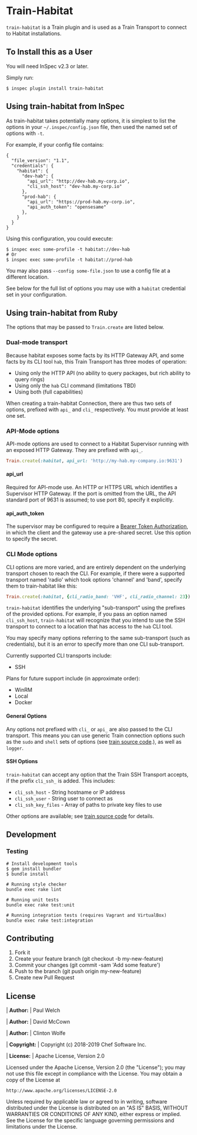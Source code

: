 # Train-Habitat

`train-habitat` is a Train plugin and is used as a Train Transport to connect to Habitat installations.

## To Install this as a User

You will need InSpec v2.3 or later.

Simply run:

```
$ inspec plugin install train-habitat
```

## Using train-habitat from InSpec

As train-habitat takes potentially many options, it is simplest to list the options in your `~/.inspec/config.json` file, then used the named set of options with `-t`.

For example, if your config file contains:

```
{
  "file_version": "1.1",
  "credentials": {
    "habitat": {
      "dev-hab": {
        "api_url": "http://dev-hab.my-corp.io",
        "cli_ssh_host": "dev-hab.my-corp.io"
      },
      "prod-hab": {
        "api_url": "https://prod-hab.my-corp.io",
        "api_auth_token": "opensesame"
      },
    }
  }
}
```

Using this configuration, you could execute:

```
$ inspec exec some-profile -t habitat://dev-hab
# Or
$ inspec exec some-profile -t habitat://prod-hab
```

You may also pass `--config some-file.json` to use a config file at a different location.

See below for the full list of options you may use with a `habitat` credential set in your configuration.

## Using train-habitat from Ruby

The options that may be passed to `Train.create` are listed below.

### Dual-mode transport

Because habitat exposes some facts by its HTTP Gateway API, and some facts by its CLI tool `hab`, this Train Transport has three modes of operation:

 * Using only the HTTP API (no ability to query packages, but rich ability to query rings)
 * Using only the `hab` CLI command (limitations TBD)
 * Using both (full capabilities)

When creating a train-habitat Connection, there are thus two sets of options, prefixed with `api_` and `cli_` respectively. You must provide at least one set.

### API-Mode options

API-mode options are used to connect to a Habitat Supervisor running with an exposed HTTP Gateway. They are prefixed with `api_`.

```ruby
Train.create(:habitat, api_url: 'http://my-hab.my-company.io:9631')
```

#### api_url

Required for API-mode use. An HTTP or HTTPS URL which identifies a Supervisor HTTP Gateway.  If the port is omitted from the URL, the API standard port of 9631 is assumed; to use port 80, specify it explicitly.

#### api_auth_token

The supervisor may be configured to require a [Bearer Token Authorization](https://www.habitat.sh/docs/using-habitat/#monitor-services-through-the-http-api), in which the client and the gateway use a pre-shared secret. Use this option to specify the secret.

### CLI Mode options

CLI options are more varied, and are entirely dependent on the underlying transport chosen to reach the CLI. For example, if there were a supported transport named 'radio' which took options 'channel' and 'band', specify them to train-habitat like this:

```ruby
Train.create(:habitat, {cli_radio_band: 'VHF', cli_radio_channel: 23})
```

`train-habitat` identifies the underlying "sub-transport" using the prefixes of the provided options. For example, if you pass an option named `cli_ssh_host`, `train-habitat` will recognize that you intend to use the SSH transport to connect to a location that has access to the `hab` CLI tool.

You may specify many options referring to the same sub-transport (such as credentials), but it is an error to specify more than one CLI sub-transport.

Currently supported CLI transports include:
 * SSH

Plans for future support include (in approximate order):
 * WinRM
 * Local
 * Docker

#### General Options

Any options not prefixed with `cli_` or `api_` are also passed to the CLI transport. This means you can use generic Train connection options such as the `sudo` and `shell` sets of options (see [train source code](https://github.com/inspec/train/blob/71679307903fc8853e09abd93f3901c83800e019/lib/train/extras/command_wrapper.rb#L31).), as well as `logger`.

#### SSH Options

`train-habitat` can accept any option that the Train SSH Transport accepts, if the prefix `cli_ssh_` is added. This includes:

 * `cli_ssh_host` - String hostname or IP address
 * `cli_ssh_user` - String user to connect as
 * `cli_ssh_key_files` - Array of paths to private key files to use

Other options are available; see [train source code](https://github.com/inspec/train/blob/71679307903fc8853e09abd93f3901c83800e019/lib/train/transports/ssh.rb#L45) for details.

## Development

### Testing
```
# Install development tools
$ gem install bundler
$ bundle install

# Running style checker
bundle exec rake lint

# Running unit tests
bundle exec rake test:unit

# Running integration tests (requires Vagrant and VirtualBox)
bundle exec rake test:integration
```

## Contributing

1. Fork it
1. Create your feature branch (git checkout -b my-new-feature)
1. Commit your changes (git commit -sam 'Add some feature')
1. Push to the branch (git push origin my-new-feature)
1. Create new Pull Request

## License

| **Author:**          | Paul Welch

| **Author:**          | David McCown

| **Author:**          | Clinton Wolfe

| **Copyright:**       | Copyright (c) 2018-2019 Chef Software Inc.

| **License:**         | Apache License, Version 2.0

Licensed under the Apache License, Version 2.0 (the "License");
you may not use this file except in compliance with the License.
You may obtain a copy of the License at

    http://www.apache.org/licenses/LICENSE-2.0

Unless required by applicable law or agreed to in writing, software
distributed under the License is distributed on an "AS IS" BASIS,
WITHOUT WARRANTIES OR CONDITIONS OF ANY KIND, either express or implied.
See the License for the specific language governing permissions and
limitations under the License.
